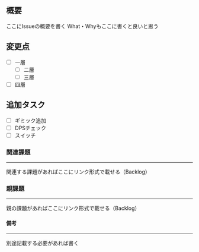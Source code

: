 ## 概要
ここにIssueの概要を書く
What・Whyもここに書くと良いと思う
 
## 変更点
- [ ] 一層
  - [ ] 二層
  - [ ] 三層
- [ ] 四層
 
## 追加タスク
- [ ] ギミック追加
- [ ] DPSチェック
- [ ] スイッチ
 
### 関連課題
---
関連する課題があればここにリンク形式で載せる（Backlog）
 
### 親課題
---
親の課題があればここにリンク形式で載せる（Backlog）
 
#### 備考
---
別途記載する必要があれば書く
